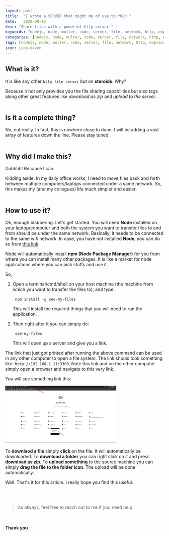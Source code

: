 ```yaml
---
layout: post
title:  "I wrote a SERVER that might me of use to YOU!!"
date:   2020-08-16
desc: "Share files with a powerful http server."
keywords: "nodejs, node, multer, code, server, file, network, http, express, ejs, code"
categories: [nodejs, node, multer, code, server, file, network, http, express, ejs, code]
tags: [nodejs, node, multer, code, server, file, network, http, express, ejs, code]
icon: icon-maven
---
```


## What is it?

It is like any other `http file server` but on **steroids**. Why?

Because it not only provides you the file sharing capabilities but also tags along other great features like *download as zip* and *upload to the server*.
<br><br>

## Is it a complete thing?

No, not really. In fact, this is nowhere close to done. I will be adding a vast array of features down the line. Please stay tuned.
<br><br>

## Why did I make this?

Duhhhh! Because I can. 

Kidding aside. In my daily office works, I need to move files back and forth between multiple computers/laptops connected under a same network. So, this makes my (and my collegues) life much simpler and easier.
<br><br>

## How to use it?

Ok, enough blabbering. Let's get started. You will need **Node** installed on your laptop/computer and both the system you want to transfer files to and from should be under the same network. Basically, it needs to be connected to the same wifi network. In case, you have not installed **Node**, you can do so from [this link](https://nodejs.org/en/).

Node will automatically install **npm (Node Package Manager)** for you from where you can install many other packages. It is like a market for node applications where you can pick stuffs and use it. 

So, 

1. Open a terminal/cmd/shell on your host machine (the machine from which you want to transfer the files to), and type:

        npm install -g see-my-files

    This will install the required things that you will need to run the application.

2. Then right after it you can simply do:

        see-my-files

    This will open up a server and give you a link. 

The link that just got printed after running the above command can be used in any other computer to open a file system. The link should look something like: `http://192.168.1.11:3300`. Note this link and on the other computer simply open a browser and navigate to this very link.

You will see something link this:

<img src="/static/assets/img/blog/see-my-files/see-my-files.png" width = "70%">

To **downlaod a file** simply **click** on the file. It will automatically be downloaded. To **download a folder** you can right click on it and press **download as zip**. To **upload something** to the source machine you can simply **drag the file to the folder icon**. The upload will be done automatically.

Well. That's it for this article. I really hope you find this useful.

<br><br>

> As always, feel free to reach out to me if you need help.


<br><br>
**Thank you**

